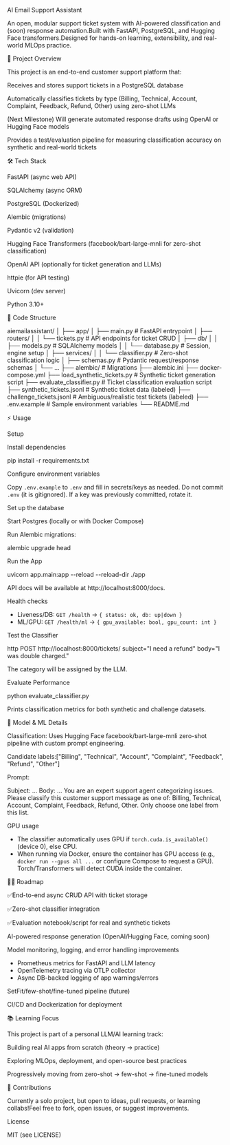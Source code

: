 AI Email Support Assistant

An open, modular support ticket system with AI-powered classification and (soon) response automation.Built with FastAPI, PostgreSQL, and Hugging Face transformers.Designed for hands-on learning, extensibility, and real-world MLOps practice.

🚀 Project Overview

This project is an end-to-end customer support platform that:

Receives and stores support tickets in a PostgreSQL database

Automatically classifies tickets by type (Billing, Technical, Account, Complaint, Feedback, Refund, Other) using zero-shot LLMs

(Next Milestone) Will generate automated response drafts using OpenAI or Hugging Face models

Provides a test/evaluation pipeline for measuring classification accuracy on synthetic and real-world tickets

🛠️ Tech Stack

FastAPI (async web API)

SQLAlchemy (async ORM)

PostgreSQL (Dockerized)

Alembic (migrations)

Pydantic v2 (validation)

Hugging Face Transformers (facebook/bart-large-mnli for zero-shot classification)

OpenAI API (optionally for ticket generation and LLMs)

httpie (for API testing)

Uvicorn (dev server)

Python 3.10+

📂 Code Structure

aiemailassistant/
│
├── app/
│   ├── main.py                # FastAPI entrypoint
│   ├── routers/
│   │   └── tickets.py         # API endpoints for ticket CRUD
│   ├── db/
│   │   ├── models.py          # SQLAlchemy models
│   │   └── database.py        # Session, engine setup
│   ├── services/
│   │   └── classifier.py      # Zero-shot classification logic
│   ├── schemas.py             # Pydantic request/response schemas
│   └── ...
├── alembic/                   # Migrations
├── alembic.ini
├── docker-compose.yml
├── load_synthetic_tickets.py  # Synthetic ticket generation script
├── evaluate_classifier.py     # Ticket classification evaluation script
├── synthetic_tickets.jsonl    # Synthetic ticket data (labeled)
├── challenge_tickets.jsonl    # Ambiguous/realistic test tickets (labeled)
├── .env.example               # Sample environment variables
└── README.md

⚡ Usage

Setup

Install dependencies

pip install -r requirements.txt

Configure environment variables

Copy `.env.example` to `.env` and fill in secrets/keys as needed. Do not commit `.env` (it is gitignored). If a key was previously committed, rotate it.

Set up the database

Start Postgres (locally or with Docker Compose)

Run Alembic migrations:

alembic upgrade head

Run the App

uvicorn app.main:app --reload --reload-dir ./app

API docs will be available at http://localhost:8000/docs.

Health checks

- Liveness/DB: `GET /health` → `{ status: ok, db: up|down }`
- ML/GPU: `GET /health/ml` → `{ gpu_available: bool, gpu_count: int }`

Test the Classifier

http POST http://localhost:8000/tickets/ subject="I need a refund" body="I was double charged."

The category will be assigned by the LLM.

Evaluate Performance

python evaluate_classifier.py

Prints classification metrics for both synthetic and challenge datasets.

🔬 Model & ML Details

Classification: Uses Hugging Face facebook/bart-large-mnli zero-shot pipeline with custom prompt engineering.

Candidate labels:["Billing", "Technical", "Account", "Complaint", "Feedback", "Refund", "Other"]

Prompt:

Subject: ...
Body: ...
You are an expert support agent categorizing issues. Please classify this customer support message as one of: Billing, Technical, Account, Complaint, Feedback, Refund, Other. Only choose one label from this list.

GPU usage

- The classifier automatically uses GPU if `torch.cuda.is_available()` (device 0), else CPU.
- When running via Docker, ensure the container has GPU access (e.g., `docker run --gpus all ...` or configure Compose to request a GPU). Torch/Transformers will detect CUDA inside the container.

🧑‍💻 Roadmap

 ✅End-to-end async CRUD API with ticket storage

 ✅Zero-shot classifier integration

 ✅Evaluation notebook/script for real and synthetic tickets

 AI-powered response generation (OpenAI/Hugging Face, coming soon)

 Model monitoring, logging, and error handling improvements
 - Prometheus metrics for FastAPI and LLM latency
 - OpenTelemetry tracing via OTLP collector
 - Async DB-backed logging of app warnings/errors

 SetFit/few-shot/fine-tuned pipeline (future)

 CI/CD and Dockerization for deployment

📚 Learning Focus

This project is part of a personal LLM/AI learning track:

Building real AI apps from scratch (theory → practice)

Exploring MLOps, deployment, and open-source best practices

Progressively moving from zero-shot → few-shot → fine-tuned models

🙌 Contributions

Currently a solo project, but open to ideas, pull requests, or learning collabs!Feel free to fork, open issues, or suggest improvements.

License

MIT (see LICENSE)
